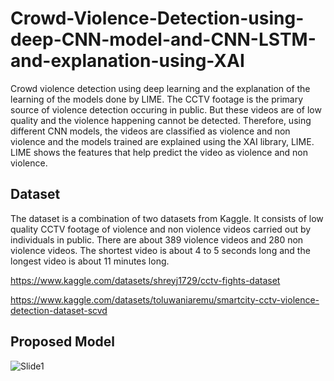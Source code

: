 # Crowd-Violence-Detection-using-deep-CNN-model-and-CNN-LSTM-and-explanation-using-XAI

Crowd violence detection using deep learning and the explanation of the learning of the models done by LIME. The CCTV footage is the primary source of violence detection occuring in public. But these videos are of low quality and the violence happening cannot be detected. Therefore, using different CNN models, the videos are classified as violence and non violence and the models trained are explained using the XAI library, LIME. LIME shows the features that help predict the video as violence and non violence.


## Dataset
The dataset is a combination of two datasets from Kaggle. It consists of low quality CCTV footage of violence and non violence videos carried out by individuals in public. There are about 389 violence videos and 280 non violence videos. The shortest video is about 4 to 5 seconds long and the longest video is about 11 minutes long.

https://www.kaggle.com/datasets/shreyj1729/cctv-fights-dataset


https://www.kaggle.com/datasets/toluwaniaremu/smartcity-cctv-violence-detection-dataset-scvd



## Proposed Model

![Slide1](https://user-images.githubusercontent.com/56185553/201461128-0db91ea0-53c9-43b1-9bb4-d356efd7c2aa.JPG)

